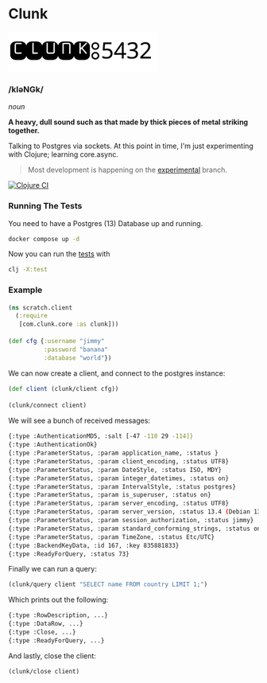 # Clunk

<style>
    img.logo-dark {
        display: none;
        width: 300px;
    }
    img.logo-light {
        display: unset;
        width: 300px;
    }
    @media (prefers-color-scheme: dark) {
        img.logo-dark {
            display: unset;
        }
        img.logo-light {
            display: none;
        }
    }
</style>

<img class="logo-light" src="./assets/logos/clunk-black@2x.png" />
<img class="logo-dark" src="./assets/logos/clunk-white@2x.png" />

### /kləNGk/

*noun*

__A heavy, dull sound such as that made by thick pieces of metal striking together.__

Talking to Postgres via sockets. At this point in time, I'm just experimenting with Clojure; learning core.async.

> Most development is happening on the [experimental](https://github.com/duanebester/clunk/tree/experimental) branch.

[![Clojure CI](https://github.com/duanebester/clunk/actions/workflows/clojure.yml/badge.svg?branch=experimental)](https://github.com/duanebester/clunk/actions/workflows/clojure.yml)

### Running The Tests

You need to have a Postgres (13) Database up and running.

```bash
docker compose up -d
```

Now you can run the [tests](test/com/clunk/core_test.clj) with

```bash
clj -X:test
```

### Example

```clj
(ns scratch.client
  (:require
   [com.clunk.core :as clunk]))

(def cfg {:username "jimmy"
          :password "banana"
          :database "world"})
```

We can now create a client, and connect to the postgres instance:
```clj
(def client (clunk/client cfg))

(clunk/connect client)
```

We will see a bunch of received messages:
```bash
{:type :AuthenticationMD5, :salt [-47 -110 29 -114]}
{:type :AuthenticationOk}
{:type :ParameterStatus, :param application_name, :status }
{:type :ParameterStatus, :param client_encoding, :status UTF8}
{:type :ParameterStatus, :param DateStyle, :status ISO, MDY}
{:type :ParameterStatus, :param integer_datetimes, :status on}
{:type :ParameterStatus, :param IntervalStyle, :status postgres}
{:type :ParameterStatus, :param is_superuser, :status on}
{:type :ParameterStatus, :param server_encoding, :status UTF8}
{:type :ParameterStatus, :param server_version, :status 13.4 (Debian 13.4-1.pgdg100+1)}
{:type :ParameterStatus, :param session_authorization, :status jimmy}
{:type :ParameterStatus, :param standard_conforming_strings, :status on}
{:type :ParameterStatus, :param TimeZone, :status Etc/UTC}
{:type :BackendKeyData, :id 167, :key 835881833}
{:type :ReadyForQuery, :status 73}
```

Finally we can run a query:
```clj
(clunk/query client "SELECT name FROM country LIMIT 1;")
```

Which prints out the following:
```bash
{:type :RowDescription, ...}
{:type :DataRow, ...}
{:type :Close, ...}
{:type :ReadyForQuery, ...}
```

And lastly, close the client:
```clj
(clunk/close client)
```
